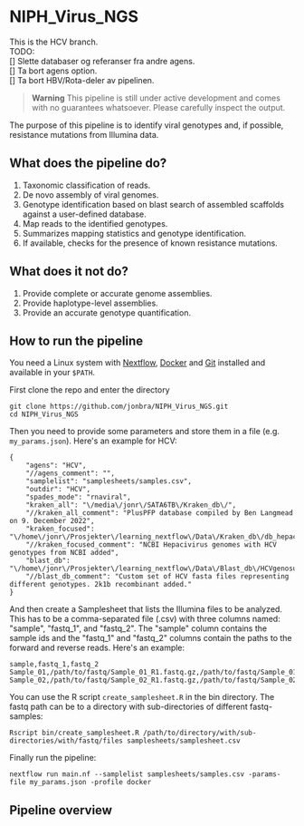# NIPH_Virus_NGS  
This is the HCV branch.  
TODO:  
[] Slette databaser og referanser fra andre agens.  
[] Ta bort agens option.  
[] Ta bort HBV/Rota-deler av pipelinen.  


>**Warning**
>This pipeline is still under active development and comes with no guarantees whatsoever. Please carefully inspect the output.

The purpose of this pipeline is to identify viral genotypes and, if possible, resistance mutations from Illumina data.  

## What does the pipeline do?
1. Taxonomic classification of reads.
2. De novo assembly of viral genomes.
3. Genotype identification based on blast search of assembled scaffolds against a user-defined database.
4. Map reads to the identified genotypes. 
5. Summarizes mapping statistics and genotype identification.
6. If available, checks for the presence of known resistance mutations.

## What does it not do?
1. Provide complete or accurate genome assemblies.
2. Provide haplotype-level assemblies.
3. Provide an accurate genotype quantification.

## How to run the pipeline
You need a Linux system with [Nextflow](https://www.nextflow.io/), [Docker](https://www.docker.com/) and [Git](https://git-scm.com/) installed and available in your `$PATH`. 

First clone the repo and enter the directory
```
git clone https://github.com/jonbra/NIPH_Virus_NGS.git
cd NIPH_Virus_NGS
```

Then you need to provide some parameters and store them in a file (e.g. `my_params.json`). Here's an example for HCV:
```
{
    "agens": "HCV",
    "//agens_comment": "",
    "samplelist": "samplesheets/samples.csv",
    "outdir": "HCV",
    "spades_mode": "rnaviral",
    "kraken_all": "\/media\/jonr\/SATA6TB\/Kraken_db\/", 
    "//kraken_all_comment": "PlusPFP database compiled by Ben Langmead on 9. December 2022",
    "kraken_focused": "\/home\/jonr\/Prosjekter\/learning_nextflow\/Data\/Kraken_db\/db_hepacivirus",  
    "//kraken_focused_comment": "NCBI Hepacivirus genomes with HCV genotypes from NCBI added",
    "blast_db": "\/home\/jonr\/Prosjekter\/learning_nextflow\/Data\/Blast_db\/HCVgenosubtypes_8.5.19_clean.fa", 
    "//blast_db_comment": "Custom set of HCV fasta files representing different genotypes. 2k1b recombinant added."
}
```

And then create a Samplesheet that lists the Illumina files to be analyzed. This has to be a comma-separated file (.csv) with three columns named: "sample", "fastq_1", and "fastq_2". The "sample" column contains the sample ids and the "fastq_1" and "fastq_2" columns contain the paths to the forward and reverse reads. Here's an example:
```
sample,fastq_1,fastq_2
Sample_01,/path/to/fastq/Sample_01_R1.fastq.gz,/path/to/fastq/Sample_01_R2.fastq.gz
Sample_02,/path/to/fastq/Sample_02_R1.fastq.gz,/path/to/fastq/Sample_02_R2.fastq.gz
```  

You can use the R script `create_samplesheet.R` in the bin directory. The fastq path can be to a directory with sub-directories of different fastq-samples:
```
Rscript bin/create_samplesheet.R /path/to/directory/with/sub-directories/with/fastq/files samplesheets/samplesheet.csv
```

Finally run the pipeline:
```
nextflow run main.nf --samplelist samplesheets/samples.csv -params-file my_params.json -profile docker
```

## Pipeline overview
